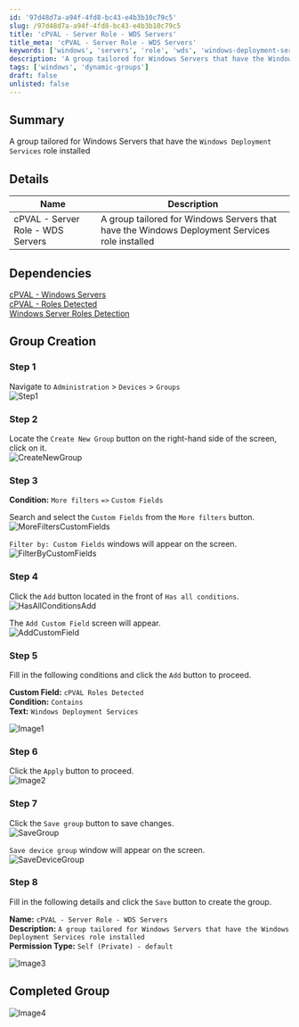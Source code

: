 ```yaml
---
id: '97d48d7a-a94f-4fd8-bc43-e4b3b10c79c5'
slug: /97d48d7a-a94f-4fd8-bc43-e4b3b10c79c5
title: 'cPVAL - Server Role - WDS Servers'
title_meta: 'cPVAL - Server Role - WDS Servers'
keywords: ['windows', 'servers', 'role', 'wds', 'windows-deployment-services']
description: 'A group tailored for Windows Servers that have the Windows Deployment Services role installed'
tags: ['windows', 'dynamic-groups']
draft: false
unlisted: false
---
```


## Summary

A group tailored for Windows Servers that have the `Windows Deployment Services` role installed

## Details

| Name       | Description |
| ---------- | ----------- |
| cPVAL - Server Role - WDS Servers | A group tailored for Windows Servers that have the Windows Deployment Services role installed |

## Dependencies

[cPVAL - Windows Servers](/docs/c73e004e-6a9c-40e4-8e74-babb4b729256)  
[cPVAL - Roles Detected](/docs/e9ec73dd-98b1-4436-a027-4ee8906f7cba)  
[Windows Server Roles Detection](/docs/5cda8c79-bcd0-4226-b5a4-db846b9b35a9)

## Group Creation

### Step 1

Navigate to `Administration` > `Devices` > `Groups`  
![Step1](../../../static/img/ninja-one-groups-common-screenshots/step1.png)

### Step 2

Locate the `Create New Group` button on the right-hand side of the screen, click on it.  
![CreateNewGroup](../../../static/img/ninja-one-groups-common-screenshots/createnewgroup.png)

### Step 3

**Condition:** `More filters` `=>` `Custom Fields`

Search and select the `Custom Fields` from the `More filters` button.  
![MoreFiltersCustomFields](../../../static/img/ninja-one-groups-common-screenshots/morefilterscustomfields.png)

`Filter by: Custom Fields` windows will appear on the screen.  
![FilterByCustomFields](../../../static/img/ninja-one-groups-common-screenshots/filterbycustomfields.png)

### Step 4

Click the `Add` button located in the front of `Has all conditions`.  
![HasAllConditionsAdd](../../../static/img/ninja-one-groups-common-screenshots/hasallconditionsadd.png)

The `Add Custom Field` screen will appear.  
![AddCustomField](../../../static/img/ninja-one-groups-common-screenshots/addcustomfield.png)

### Step 5

Fill in the following conditions and click the `Add` button to proceed.  

**Custom Field:** `cPVAL Roles Detected`  
**Condition:** `Contains`  
**Text:** `Windows Deployment Services`  

![Image1](../../../static/img/ninja-one-groups-cpval-server-role-wds-servers/image1.png)

### Step 6

Click the `Apply` button to proceed.  
![Image2](../../../static/img/ninja-one-groups-cpval-server-role-wds-servers/image2.png)

### Step 7

Click the `Save group` button to save changes.  
![SaveGroup](../../../static/img/ninja-one-groups-common-screenshots/savegroup.png)

`Save device group` window will appear on the screen.  
![SaveDeviceGroup](../../../static/img/ninja-one-groups-common-screenshots/savedevicegroup.png)

### Step 8

Fill in the following details and click the `Save` button to create the group.

**Name:** `cPVAL - Server Role - WDS Servers`  
**Description:** `A group tailored for Windows Servers that have the Windows Deployment Services role installed`  
**Permission Type:** `Self (Private) - default`

![Image3](../../../static/img/ninja-one-groups-cpval-server-role-wds-servers/image3.png)

## Completed Group

![Image4](../../../static/img/ninja-one-groups-cpval-server-role-wds-servers/image4.png)